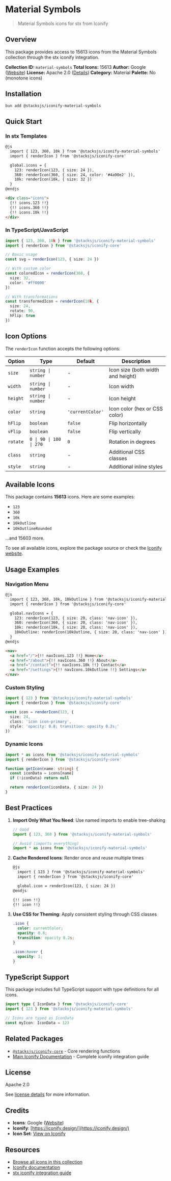 # Material Symbols

> Material Symbols icons for stx from Iconify

## Overview

This package provides access to 15613 icons from the Material Symbols collection through the stx iconify integration.

**Collection ID:** `material-symbols`
**Total Icons:** 15613
**Author:** Google ([Website](https://github.com/google/material-design-icons))
**License:** Apache 2.0 ([Details](https://github.com/google/material-design-icons/blob/master/LICENSE))
**Category:** Material
**Palette:** No (monotone icons)

## Installation

```bash
bun add @stacksjs/iconify-material-symbols
```

## Quick Start

### In stx Templates

```html
@js
  import { 123, 360, 10k } from '@stacksjs/iconify-material-symbols'
  import { renderIcon } from '@stacksjs/iconify-core'

  global.icons = {
    123: renderIcon(123, { size: 24 }),
    360: renderIcon(360, { size: 24, color: '#4a90e2' }),
    10k: renderIcon(10k, { size: 32 })
  }
@endjs

<div class="icons">
  {!! icons.123 !!}
  {!! icons.360 !!}
  {!! icons.10k !!}
</div>
```

### In TypeScript/JavaScript

```typescript
import { 123, 360, 10k } from '@stacksjs/iconify-material-symbols'
import { renderIcon } from '@stacksjs/iconify-core'

// Basic usage
const svg = renderIcon(123, { size: 24 })

// With custom color
const coloredIcon = renderIcon(360, {
  size: 32,
  color: '#ff0000'
})

// With transformations
const transformedIcon = renderIcon(10k, {
  size: 24,
  rotate: 90,
  hFlip: true
})
```

## Icon Options

The `renderIcon` function accepts the following options:

| Option | Type | Default | Description |
|--------|------|---------|-------------|
| `size` | `string \| number` | - | Icon size (both width and height) |
| `width` | `string \| number` | - | Icon width |
| `height` | `string \| number` | - | Icon height |
| `color` | `string` | `'currentColor'` | Icon color (hex or CSS color) |
| `hFlip` | `boolean` | `false` | Flip horizontally |
| `vFlip` | `boolean` | `false` | Flip vertically |
| `rotate` | `0 \| 90 \| 180 \| 270` | `0` | Rotation in degrees |
| `class` | `string` | - | Additional CSS classes |
| `style` | `string` | - | Additional inline styles |

## Available Icons

This package contains **15613** icons. Here are some examples:

- `123`
- `360`
- `10k`
- `10kOutline`
- `10kOutlineRounded`

...and 15603 more.

To see all available icons, explore the package source or check the [Iconify website](https://icon-sets.iconify.design/material-symbols/).

## Usage Examples

### Navigation Menu

```html
@js
  import { 123, 360, 10k, 10kOutline } from '@stacksjs/iconify-material-symbols'
  import { renderIcon } from '@stacksjs/iconify-core'

  global.navIcons = {
    123: renderIcon(123, { size: 20, class: 'nav-icon' }),
    360: renderIcon(360, { size: 20, class: 'nav-icon' }),
    10k: renderIcon(10k, { size: 20, class: 'nav-icon' }),
    10kOutline: renderIcon(10kOutline, { size: 20, class: 'nav-icon' })
  }
@endjs

<nav>
  <a href="/">{!! navIcons.123 !!} Home</a>
  <a href="/about">{!! navIcons.360 !!} About</a>
  <a href="/contact">{!! navIcons.10k !!} Contact</a>
  <a href="/settings">{!! navIcons.10kOutline !!} Settings</a>
</nav>
```

### Custom Styling

```typescript
import { 123 } from '@stacksjs/iconify-material-symbols'
import { renderIcon } from '@stacksjs/iconify-core'

const icon = renderIcon(123, {
  size: 24,
  class: 'icon icon-primary',
  style: 'opacity: 0.8; transition: opacity 0.2s;'
})
```

### Dynamic Icons

```typescript
import * as icons from '@stacksjs/iconify-material-symbols'
import { renderIcon } from '@stacksjs/iconify-core'

function getIcon(name: string) {
  const iconData = icons[name]
  if (!iconData) return null

  return renderIcon(iconData, { size: 24 })
}
```

## Best Practices

1. **Import Only What You Need**: Use named imports to enable tree-shaking
   ```typescript
   // Good
   import { 123, 360 } from '@stacksjs/iconify-material-symbols'

   // Avoid (imports everything)
   import * as icons from '@stacksjs/iconify-material-symbols'
   ```

2. **Cache Rendered Icons**: Render once and reuse multiple times
   ```html
   @js
     import { 123 } from '@stacksjs/iconify-material-symbols'
     import { renderIcon } from '@stacksjs/iconify-core'

     global.icon = renderIcon(123, { size: 24 })
   @endjs

   {!! icon !!}
   {!! icon !!}
   ```

3. **Use CSS for Theming**: Apply consistent styling through CSS classes
   ```css
   .icon {
     color: currentColor;
     opacity: 0.8;
     transition: opacity 0.2s;
   }

   .icon:hover {
     opacity: 1;
   }
   ```

## TypeScript Support

This package includes full TypeScript support with type definitions for all icons.

```typescript
import type { IconData } from '@stacksjs/iconify-core'
import { 123 } from '@stacksjs/iconify-material-symbols'

// Icons are typed as IconData
const myIcon: IconData = 123
```

## Related Packages

- [`@stacksjs/iconify-core`](../iconify-core) - Core rendering functions
- [Main Iconify Documentation](../../docs/iconify.md) - Complete iconify integration guide

## License

Apache 2.0

See [license details](https://github.com/google/material-design-icons/blob/master/LICENSE) for more information.

## Credits

- **Icons**: Google ([Website](https://github.com/google/material-design-icons))
- **Iconify**: [https://iconify.design/](https://iconify.design/)
- **Icon Set**: [View on Iconify](https://icon-sets.iconify.design/material-symbols/)

## Resources

- [Browse all icons in this collection](https://icon-sets.iconify.design/material-symbols/)
- [Iconify documentation](https://iconify.design/docs/)
- [stx iconify integration guide](../../docs/iconify.md)
